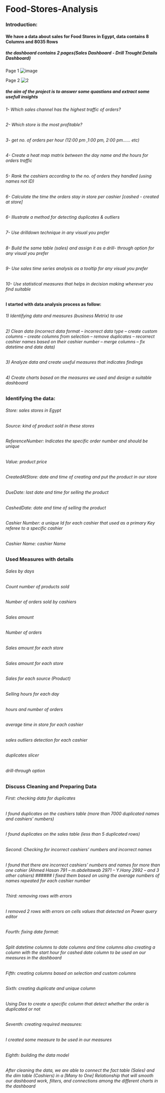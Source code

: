# Food-Stores-Analysis

### Introduction:
#### We have a data about sales for Food Stores in Egypt, data contains 8 Columns and 8035 Rows

##### the dashboard contains 2 pages(Sales Dashboard - Drill Trought Details Dashboard)
Page 1
![image](https://user-images.githubusercontent.com/54687935/193448766-a22b1eaf-31b5-494b-9d12-17085dffb3d2.png)

Page 2
![2](https://user-images.githubusercontent.com/54687935/193448656-691cc228-4c1c-43e8-8b55-de65c36c12dd.JPG)

##### the aim of the project is to answer some quastions and extract some usefull insights
###### 1- Which sales channel has the highest traffic of orders?
###### 2- Which store is the most profitable?
###### 3- get no. of orders per hour (12:00 pm ,1:00 pm, 2:00 pm…... etc)
###### 4- Create a heat map matrix between the day name and the hours for orders traffic
###### 5- Rank the cashiers according to the no. of orders they handled (using names not ID)
###### 6- Calculate the time the orders stay in store per cashier [cashed - created at store]
###### 6- Illustrate a method for detecting duplicates & outliers
###### 7- Use drilldown technique in any visual you prefer
###### 8- Build the same table (sales) and assign it as a drill- through option for any visual you prefer
###### 9- Use sales time series analysis as a tooltip for any visual you prefer
###### 10- Use statistical measures that helps in decision making wherever you find suitable


#### I started with data analysis process as follow:

###### 1)	Identifying data and measures (business Metrix) to use
###### 2)	Clean data (incorrect data format – incorrect data type – create custom columns – create columns from selection – remove duplicates – recorrect cashier names based on their cashier number – merge columns – fix datetime and date data)
###### 3)	 Analyze data and create useful measures that indicates findings
###### 4)	Create charts based on the measures we used and design a suitable dashboard

### Identifying the data:
###### Store: sales stores in Egypt
###### Source: kind of product sold in these stores
###### ReferenceNumber: Indicates the specific order number and should be unique
###### Value: product price
###### CreatedAtStore: date and time of creating and put the product in our store
###### DueDate: last date and time for selling the product
###### CashedDate: date and time of selling the product
###### Cashier Number: a unique Id for each cashier that used as a primary Key referee to a specific cashier
###### Cashier Name: cashier Name


### Used Measures with details
###### Sales by days
###### Count number of products sold
###### Number of orders sold by cashiers
###### Sales amount
###### Number of orders
###### Sales amount for each store
###### Sales amount for each store
###### Sales for each source (Product)
###### Selling hours for each day
###### hours and number of orders
###### average time in store for each cashier
###### sales outliers detection for each cashier
###### duplicates slicer
###### drill-through option


### Discuss Cleaning and Preparing Data

###### First: checking data for duplicates
###### I found duplicates on the cashiers table (more than 7000 duplicated names and cashiers’ numbers)
###### I found duplicates on the sales table (less than 5 duplicated rows)

###### Second: Checking for incorrect cashiers’ numbers and incorrect names
###### I found that there are incorrect cashiers’ numbers and names for more than one cahier (Ahmed Hasan 791 – m.abdeltawab 2971 – Y.Hany 2992 – and 3 other cahiers) ###### I fixed them based on using the average numbers of names repeated for each cashier number

###### Third: removing rows with errors
###### I removed 2 rows with errors on cells values that detected on Power query editor

###### Fourth: fixing date format:
###### Split datetime columns to date columns and time columns also creating a column with the start hour for cashed date column to be used on our measures in the dashboard

###### Fifth: creating columns based on selection and custom columns
###### Sixth: creating duplicate and unique column
###### Using Dax to create a specific column that detect whether the order is duplicated or not

###### Seventh: creating required measures:
###### I created some measure to be used in our measures

###### Eighth: building the data model
###### After cleaning the data, we are able to connect the fact table (Sales) and the dim table (Cashiers) in a [Many to One] Relationship that will smooth our dashboard work, filters, and connections among the different charts in the dashboard

